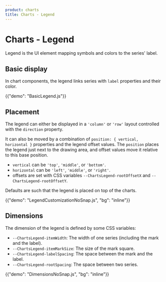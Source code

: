 ```yaml
---
product: charts
title: Charts - Legend
---
```


# Charts - Legend

<p class="description">Legend is the UI element mapping symbols and colors to the series' label.</p>

## Basic display

In chart components, the legend links series with `label` properties and their color.

{{"demo": "BasicLegend.js"}}

## Placement

The legend can either be displayed in a `'column'` or `'row'` layout controlled with the `direction` property.

It can also be moved by a combination of `position: { vertical, horizontal }` properties and the legend offset values.
The `position` places the legend just next to the drawing area, and offset values move it relative to this base position.

- `vertical` can be `'top'`, `'middle'`, or `'bottom'`.
- `horizontal` can be `'left'`, `'middle'`, or `'right'`.
- offsets are set with CSS variables `--ChartsLegend-rootOffsetX` and `--ChartsLegend-rootOffsetY`.

Defaults are such that the legend is placed on top of the charts.

{{"demo": "LegendCustomizationNoSnap.js", "bg": "inline"}}

## Dimensions

The dimension of the legend is defined by some CSS variables:

- `--ChartsLegend-itemWidth`: The width of one series (including the mark and the label).
- `--ChartsLegend-itemMarkSize`: The size of the mark square.
- `--ChartsLegend-labelSpacing`: The space between the mark and the label.
- `--ChartsLegend-rootSpacing`: The space between two series.

{{"demo": "DimensionsNoSnap.js", "bg": "inline"}}
